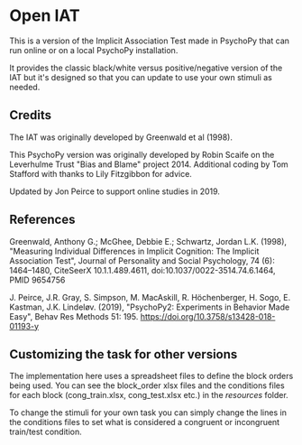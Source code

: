 Open IAT
==================

This is a version of the Implicit Association Test made in PsychoPy that can
run online or on a local PsychoPy installation.

It provides the classic black/white versus positive/negative version of the IAT
but it's designed so that you can update to use your own stimuli as needed.

Credits
-----------------

The IAT was originally developed by Greenwald et al (1998).

This PsychoPy version was originally developed by Robin Scaife on the Leverhulme Trust "Bias and Blame"
project 2014. Additional coding by Tom Stafford with thanks to Lily Fitzgibbon for advice.

Updated by Jon Peirce to support online studies in 2019.

References
-----------------

Greenwald, Anthony G.; McGhee, Debbie E.; Schwartz, Jordan L.K. (1998),
"Measuring Individual Differences in Implicit Cognition: The Implicit Association Test",
Journal of Personality and Social Psychology, 74 (6): 1464–1480, CiteSeerX 10.1.1.489.4611,
doi:10.1037/0022-3514.74.6.1464, PMID 9654756

J. Peirce, J.R. Gray, S. Simpson, M. MacAskill, R. Höchenberger, H. Sogo, E. Kastman, J.K. Lindeløv. (2019),
"PsychoPy2: Experiments in Behavior Made Easy", Behav Res Methods 51: 195. https://doi.org/10.3758/s13428-018-01193-y

Customizing the task for other versions
--------------------------------------------

The implementation here uses a spreadsheet files to define the block orders being
used. You can see the block_order xlsx files and the conditions files for each block
(cong_train.xlsx, cong_test.xlsx etc.) in the *resources* folder.

To change the stimuli for your own task you can simply change the lines in the
conditions files to set what is considered a congruent or incongruent train/test
condition.
